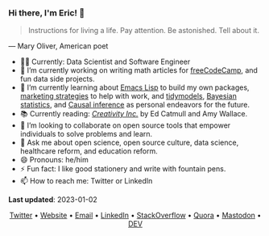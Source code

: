 ### Hi there, I'm Eric! :wave:

<blockquote cite="https://www.goodreads.com/quotes/62038-instructions-for-living-a-life-pay-attention-be-astonished-tell">
    <p>Instructions for living a life. Pay attention. Be astonished. Tell about it.</p>
</blockquote>

— Mary Oliver, American poet

- :technologist: Currently: Data Scientist and Software Engineer
- :telescope: I’m currently working on writing math articles for [freeCodeCamp](https://www.freecodecamp.org/news/), and fun data side projects.
- :seedling: I’m currently learning about [Emacs Lisp](https://www.gnu.org/software/emacs/manual/html_node/elisp/) to build my own packages, [marketing strategies](https://en.wikipedia.org/wiki/Marketing_strategy) to help with work, and [tidymodels](https://tidymodels.org/), [Bayesian statistics](https://www.bayesrulesbook.com/), and [Causal inference](https://matheusfacure.github.io/python-causality-handbook/landing-page.html) as personal endeavors for the future.
- :books: Currently reading: [_Creativity Inc._]([https://bookshop.org/books/the-master-the-long-run-and-beautiful-game-of-roger-federer/9781538719268](https://bookshop.org/p/books/creativity-inc-overcoming-the-unseen-forces-that-stand-in-the-way-of-true-inspiration-amy-wallace/6820366)) by Ed Catmull and Amy Wallace.
- :dancers: I’m looking to collaborate on open source tools that empower individuals to solve problems and learn.
- :speech_balloon: Ask me about open science, open source culture, data science, healthcare reform, and education reform.
- :smile:  Pronouns: he/him
- :zap: Fun fact: I like good stationery and write with fountain pens.
- :mailbox: How to reach me: Twitter or LinkedIn
<!-- - 🤔 I’m looking for help with understanding how. -->

**Last updated**: 2023-01-02

<div align="center">
  <a href='https://twitter.com/erictleung'>Twitter</a> •
  <a href='https://erictleung.com'>Website</a> •
  <a href="mailto:erictleung&commat;outlook&period;com"> Email</a> •
  <a href='https://linkedin.com/in/erictleung'>LinkedIn</a> •
  <a href='https://stackoverflow.com/users/6873133/eric-leung'>StackOverflow</a> •
  <a href='https://www.quora.com/profile/Eric-Leung-2'>Quora</a> •
  <a rel="me" href="https://mastodon.social/@erictleung">Mastodon</a> •
  <a href='https://dev.to/erictleung'>DEV</a>
</div>
